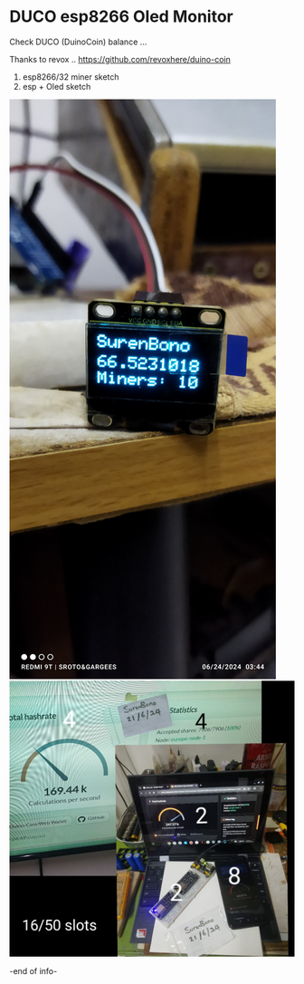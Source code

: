 # DUCO esp8266 Oled Monitor
Check DUCO (DuinoCoin) balance ... 

Thanks to revox .. https://github.com/revoxhere/duino-coin

1. esp8266/32 miner sketch
2. esp + Oled sketch 

![Alt text](espOled.jpg)
![Alt text](miners.jpg)






-end of info-
